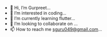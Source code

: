 - 👋 Hi, I’m Gurpreet... 
- 👀 I’m interested in coding... 
- 🌱 I’m currently learning flutter...
- 💞️ I’m looking to collaborate on ...
- 📫 How to reach me sguru049@gmail.com...

<!---
sguru049/sguru049 is a ✨ special ✨ repository because its `README.md` (this file) appears on your GitHub profile.
You can click the Preview link to take a look at your changes.
--->
